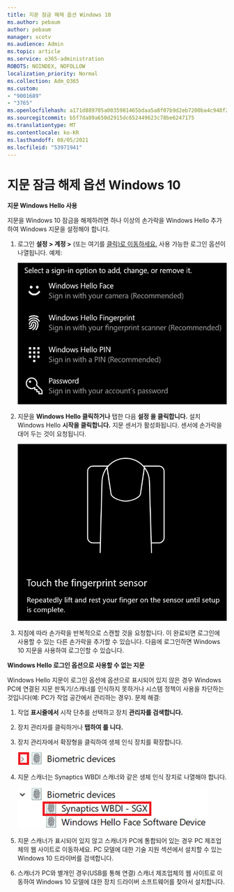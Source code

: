 ```yaml
---
title: 지문 잠금 해제 옵션 Windows 10
ms.author: pebaum
author: pebaum
manager: scotv
ms.audience: Admin
ms.topic: article
ms.service: o365-administration
ROBOTS: NOINDEX, NOFOLLOW
localization_priority: Normal
ms.collection: Adm_O365
ms.custom:
- "9001689"
- "3765"
ms.openlocfilehash: a171d889705a0035981465bdaa5a8f07b9d2eb7200ba4c948f2aaccbf2cc0a21
ms.sourcegitcommit: b5f7da89a650d2915dc652449623c78be6247175
ms.translationtype: MT
ms.contentlocale: ko-KR
ms.lasthandoff: 08/05/2021
ms.locfileid: "53971941"
---
```

# <a name="use-fingerprint-unlock-option-in-windows-10"></a>지문 잠금 해제 옵션 Windows 10

**지문 Windows Hello 사용**

지문을 Windows 10 잠금을 해제하려면 하나 이상의 손가락을 Windows Hello 추가하여 Windows 지문을 설정해야 합니다. 

1. 로그인 **설정 > 계정 >** (또는 여기를 [클릭)로 이동하세요.](ms-settings:signinoptions?activationSource=GetHelp) 사용 가능한 로그인 옵션이 나열됩니다. 예제:

    ![로그인 옵션.](media/sign-in-options.png)

2. 지문을 **Windows Hello 클릭하거나** 탭한 다음 **설정 을 클릭합니다.** 설치 Windows Hello **시작을 클릭합니다.** 지문 센서가 활성화됩니다. 센서에 손가락을 대어 두는 것이 요청됩니다.

   ![지문 센서입니다.](media/fingerprint-sensor.png)

3. 지침에 따라 손가락을 반복적으로 스캔할 것을 요청합니다. 이 완료되면 로그인에 사용할 수 있는 다른 손가락을 추가할 수 있습니다. 다음에 로그인하면 Windows 10 지문을 사용하여 로그인할 수 있습니다.

**Windows Hello 로그인 옵션으로 사용할 수 없는 지문**

Windows Hello 지문이 로그인 옵션에 옵션으로 표시되어 있지 않은 경우 Windows PC에 연결된 지문 판독기/스캐너를 인식하지 못하거나 시스템 정책이 사용을 차단하는 것입니다(예: PC가 작업 공간에서 관리하는 경우).  문제 해결: 

1. 작업 **표시줄에서** 시작 단추를 선택하고 장치 **관리자를 검색합니다.**

2. 장치 관리자를 클릭하거나 **탭하여 를 니다.**

3. 장치 관리자에서 확장형을 클릭하여 생체 인식 장치를 확장합니다.

   ![생체 인식 장치.](media/biometric-devices.png)

4. 지문 스캐너는 Synaptics WBDI 스캐너와 같은 생체 인식 장치로 나열해야 합니다.

   ![생체 인식 장치.](media/biometric-devices-expanded.png)

5. 지문 스캐너가 표시되어 있지 않고 스캐너가 PC에 통합되어 있는 경우 PC 제조업체의 웹 사이트로 이동하세요. PC 모델에 대한 기술 지원 섹션에서 설치할 수 있는 Windows 10 드라이버를 검색합니다.

6. 스캐너가 PC와 별개인 경우(USB를 통해 연결) 스캐너 제조업체의 웹 사이트로 이동하여 Windows 10 모델에 대한 장치 드라이버 소프트웨어를 찾아서 설치합니다.
